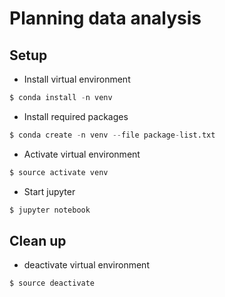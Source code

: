 # Planning data analysis

## Setup

- Install virtual environment

```s
$ conda install -n venv
```

- Install required packages

```s
$ conda create -n venv --file package-list.txt
```

- Activate virtual environment

```s
$ source activate venv
```

- Start jupyter

```s
$ jupyter notebook
```

## Clean up

- deactivate virtual environment

```s
$ source deactivate
```
